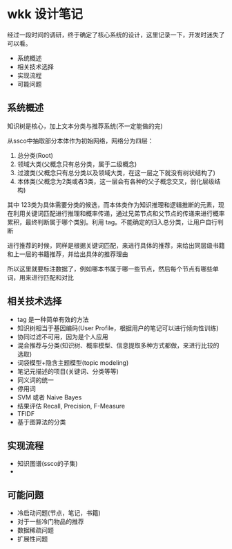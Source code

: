 # wkk 设计笔记

经过一段时间的调研，终于确定了核心系统的设计，这里记录一下，开发时迷失了可以看。

<!-- MarkdownTOC -->

- 系统概述
- 相关技术选择
- 实现流程
- 可能问题

<!-- /MarkdownTOC -->


## 系统概述

知识树是核心，加上文本分类与推荐系统(不一定能做的完)

从ssco中抽取部分本体作为初始网络，网络分为四层：

1. 总分类(Root)
2. 领域大类(父概念只有总分类，属于二级概念)
3. 过渡类(父概念只有总分类以及领域大类，在这一层之下就没有树状结构了)
4. 本体类(父概念为2类或者3类，这一层会有各种的父子概念交叉，弱化层级结构)

其中 123类为具体需要分类的候选，而本体类作为知识推理和逻辑推断的元素，现在利用关键词匹配进行推理和概率传递，通过兄弟节点和父节点的传递来进行概率累积，最终判断属于哪个类别。利用 tag。不能确定的归入总分类，让用户自行判断

进行推荐的时候，同样是根据关键词匹配，来进行具体的推荐，来给出同层级书籍和上一层的书籍推荐，并给出具体的推荐理由

所以这里就要标注数据了，例如哪本书属于哪一些节点，然后每个节点有哪些单词，用来进行匹配和对比

## 相关技术选择

+ tag 是一种简单有效的方法
+ 知识树相当于基因编码(User Profile，根据用户的笔记可以进行倾向性训练)
+ 协同过滤不可用，因为是个人应用
+ 混合推荐与分类(知识树、概率模型、信息提取多种方式都做，来进行比较的选取)
+ 词袋模型+隐含主题模型(topic modeling)
+ 笔记元描述的项目(关键词、分类等等)
+ 同义词的统一
+ 停用词
+ SVM 或者 Naive Bayes
+ 结果评估 Recall, Precision, F-Measure
+ TFIDF
+ 基于图算法的分类

## 实现流程

+ 知识图谱(ssco的子集)
+


## 可能问题

+ 冷启动问题(节点，笔记，书籍)
+ 对于一些冷门物品的推荐
+ 数据稀疏问题
+ 扩展性问题
